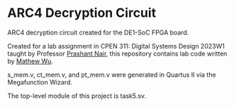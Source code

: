 # ARC4 Decryption Circuit
 
ARC4 decryption circuit created for the DE1-SoC FPGA board.

Created for a lab assignment in CPEN 311: Digital Systems Design 2023W1 taught by Professor [Prashant Nair](https://ece.ubc.ca/prashant-nair/), this repository contains lab code written by [Mathew Wu](https://github.com/mathewwu11).

s_mem.v, ct_mem.v, and pt_mem.v were generated in Quartus II via the Megafunction Wizard.

The top-level module of this project is task5.sv.